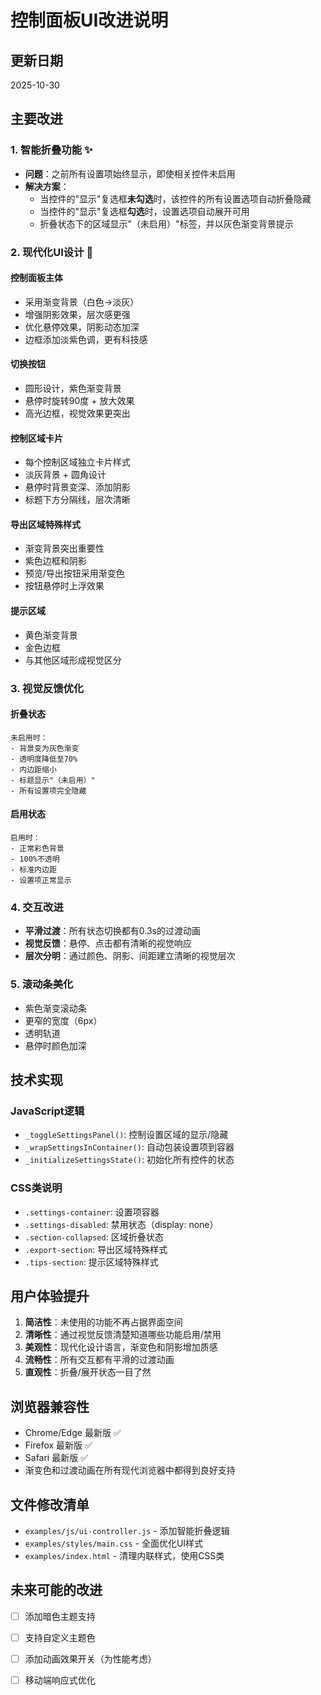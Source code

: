 # 控制面板UI改进说明

## 更新日期
2025-10-30

## 主要改进

### 1. 智能折叠功能 ✨
- **问题**：之前所有设置项始终显示，即使相关控件未启用
- **解决方案**：
  - 当控件的"显示"复选框**未勾选**时，该控件的所有设置选项自动折叠隐藏
  - 当控件的"显示"复选框**勾选**时，设置选项自动展开可用
  - 折叠状态下的区域显示"（未启用）"标签，并以灰色渐变背景提示

### 2. 现代化UI设计 🎨

#### 控制面板主体
- 采用渐变背景（白色→淡灰）
- 增强阴影效果，层次感更强
- 优化悬停效果，阴影动态加深
- 边框添加淡紫色调，更有科技感

#### 切换按钮
- 圆形设计，紫色渐变背景
- 悬停时旋转90度 + 放大效果
- 高光边框，视觉效果更突出

#### 控制区域卡片
- 每个控制区域独立卡片样式
- 淡灰背景 + 圆角设计
- 悬停时背景变深、添加阴影
- 标题下方分隔线，层次清晰

#### 导出区域特殊样式
- 渐变背景突出重要性
- 紫色边框和阴影
- 预览/导出按钮采用渐变色
- 按钮悬停时上浮效果

#### 提示区域
- 黄色渐变背景
- 金色边框
- 与其他区域形成视觉区分

### 3. 视觉反馈优化

#### 折叠状态
```
未启用时：
- 背景变为灰色渐变
- 透明度降低至70%
- 内边距缩小
- 标题显示"（未启用）"
- 所有设置项完全隐藏
```

#### 启用状态
```
启用时：
- 正常彩色背景
- 100%不透明
- 标准内边距
- 设置项正常显示
```

### 4. 交互改进

- **平滑过渡**：所有状态切换都有0.3s的过渡动画
- **视觉反馈**：悬停、点击都有清晰的视觉响应
- **层次分明**：通过颜色、阴影、间距建立清晰的视觉层次

### 5. 滚动条美化

- 紫色渐变滚动条
- 更窄的宽度（6px）
- 透明轨道
- 悬停时颜色加深

## 技术实现

### JavaScript逻辑
- `_toggleSettingsPanel()`: 控制设置区域的显示/隐藏
- `_wrapSettingsInContainer()`: 自动包装设置项到容器
- `_initializeSettingsState()`: 初始化所有控件的状态

### CSS类说明
- `.settings-container`: 设置项容器
- `.settings-disabled`: 禁用状态（display: none）
- `.section-collapsed`: 区域折叠状态
- `.export-section`: 导出区域特殊样式
- `.tips-section`: 提示区域特殊样式

## 用户体验提升

1. **简洁性**：未使用的功能不再占据界面空间
2. **清晰性**：通过视觉反馈清楚知道哪些功能启用/禁用
3. **美观性**：现代化设计语言，渐变色和阴影增加质感
4. **流畅性**：所有交互都有平滑的过渡动画
5. **直观性**：折叠/展开状态一目了然

## 浏览器兼容性

- Chrome/Edge 最新版 ✅
- Firefox 最新版 ✅
- Safari 最新版 ✅
- 渐变色和过渡动画在所有现代浏览器中都得到良好支持

## 文件修改清单

- `examples/js/ui-controller.js` - 添加智能折叠逻辑
- `examples/styles/main.css` - 全面优化UI样式
- `examples/index.html` - 清理内联样式，使用CSS类

## 未来可能的改进

- [ ] 添加暗色主题支持
- [ ] 支持自定义主题色
- [ ] 添加动画效果开关（为性能考虑）
- [ ] 移动端响应式优化

